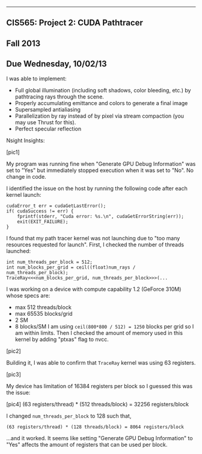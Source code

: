 -------------------------------------------------------------------------------
CIS565: Project 2: CUDA Pathtracer
-------------------------------------------------------------------------------
Fall 2013
-------------------------------------------------------------------------------
Due Wednesday, 10/02/13
-------------------------------------------------------------------------------

I was able to implement:
* Full global illumination (including soft shadows, color bleeding, etc.) by pathtracing rays through the scene. 
* Properly accumulating emittance and colors to generate a final image
* Supersampled antialiasing
* Parallelization by ray instead of by pixel via stream compaction (you may use Thrust for this).
* Perfect specular reflection

Nsight Insights:

[pic1]

My program was running fine when "Generate GPU Debug Information" was set to "Yes" but immediately
stopped execution when it was set to "No". No change in code.

I identified the issue on the host by running the following code after each kernel launch:

	cudaError_t err = cudaGetLastError();
	if( cudaSuccess != err) {
		fprintf(stderr, "Cuda error: %s.\n", cudaGetErrorString(err)); 
		exit(EXIT_FAILURE);
	}

I found that my path tracer kernel was not launching due to "too many resources requested for launch".
First, I checked the number of threads launched:

	int num_threads_per_block = 512;
	int num_blocks_per_grid = ceil((float)num_rays / num_threads_per_block);
	TraceRay<<<num_blocks_per_grid, num_threads_per_block>>>(...

I was working on a device with compute capability 1.2 (GeForce 310M) whose specs are:
 - max 512 threads/block
 - max 65535 blocks/grid
 - 2 SM
 - 8 blocks/SM
I am using ```ceil(800*800 / 512) = 1250``` blocks per grid so I am within limits.
Then I checked the amount of memory used in this kernel by adding "ptxas" flag to nvcc.

[pic2]

Building it, I was able to confirm that ```TraceRay``` kernel was using 63 registers.

[pic3]

My device has limitation of 16384 registers per block so I guessed this was the issue:

[pic4]
	(63 registers/thread) * (512 threads/block) = 32256 registers/block

I changed ```num_threads_per_block``` to 128 such that,

	(63 registers/thread) * (128 threads/block) = 8064 registers/block

...and it worked.
It seems like setting "Generate GPU Debug Information" to "Yes" affects the amount of registers
that can be used per block.

